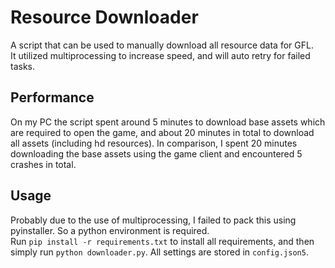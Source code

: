 # Resource Downloader
A script that can be used to manually download all resource data for GFL.  
It utilized multiprocessing to increase speed, and will auto retry for failed tasks.

## Performance
On my PC the script spent around 5 minutes to download base assets which are required to open the game, 
and about 20 minutes in total to download all assets (including hd resources).
In comparison, I spent 20 minutes downloading the base assets using the game client and encountered 5 crashes in total.

## Usage
Probably due to the use of multiprocessing, I failed to pack this using pyinstaller. So a python environment is required.  
Run `pip install -r requirements.txt` to install all requirements, and then simply run `python downloader.py`.
All settings are stored in `config.json5`.